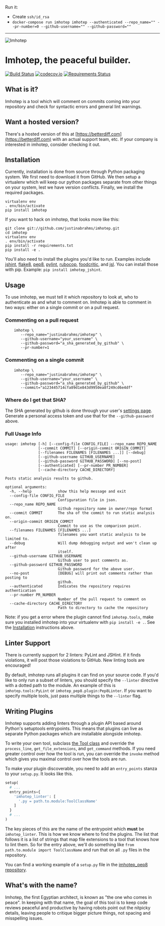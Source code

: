 Run it:
- Create `ssh/id_rsa`
- `docker-compose run imhotep imhotep --authenticated --repo_name="" --pr-number=0 --github-username="" --github-password=""`

-----

![Imhotep](https://raw.github.com/justinabrahms/imhotep/master/imhotep.png)
# Imhotep, the peaceful builder.

[![Build Status](https://travis-ci.org/justinabrahms/imhotep.png?branch=master)](https://travis-ci.org/justinabrahms/imhotep)
[![codecov.io](http://codecov.io/github/justinabrahms/imhotep/coverage.svg?branch=master)](http://codecov.io/github/justinabrahms/imhotep?branch=master)
[![Requirements Status](https://requires.io/github/justinabrahms/imhotep/requirements.png?branch=master)](https://requires.io/github/justinabrahms/imhotep/requirements/?branch=master)

## What is it?
Imhotep is a tool which will comment on commits coming into your
repository and check for syntactic errors and general lint
warnings.

## Want a hosted version?

There's a hosted version of this at
[https://betterdiff.com](https://betterdiff.com) with an actual support
team, etc. If your company is interested in imhotep, consider checking
it out.

## Installation

Currently, installation is done from source through Python packaging
system. We first need to download it from GitHub. We then setup a
virtualenv which will keep our python packages separate from other
things on your system, lest we have version conflicts. Finally, we
install the required packages.

```
virtualenv env
. env/bin/activate
pip install imhotep
```

If you want to hack on imhotep, that looks more like this:

```
git clone git://github.com/justinabrahms/imhotep.git
cd imhotep
virtualenv env
. env/bin/activate
pip install -r requirements.txt
pip install -e .
```

You'll also need to install the plugins you'd like to run. Examples
include [jshint](https://github.com/justinabrahms/imhotep_jshint),
[flake8](https://github.com/glogiotatidis/imhotep_flake8),
[pep8](https://github.com/justinabrahms/imhotep_pep8), 
[pylint](https://github.com/justinabrahms/imhotep_pylint),
[rubocop](https://github.com/scottjab/imhotep_rubocop),
[foodcritic](https://github.com/scottjab/imhotep_foodcritic),
and [jsl](https://github.com/mghayes/imhotep_jsl). You can
install those with pip. Example: `pip install imhotep_jshint`.

## Usage

To use imhotep, we must tell it which repository to look at, who to
authenticate as and what to comment on. Imhotep is able to comment in
two ways: either on a single commit or on a pull request.


### Commenting on a pull request
```
    imhotep \
       --repo_name="justinabrahms/imhotep" \
       --github-username="your_username" \
       --github-password="a_sha_generated_by_github" \
       --pr-number=1
```

### Commenting on a single commit
```
    imhotep \
       --repo_name="justinabrahms/imhotep" \
       --github-username="your_username" \
       --github-password="a_sha_generated_by_github" \
       --commit="a123445714cfa89d1e843d9950ea8f249cd6e4df"
```

### Where do I get that SHA?

The SHA generated by github is done through your user's [settings
page](https://github.com/settings/applications). Generate a personal
access token and use that for the `--github-password` above.

### Full Usage Info
```
usage: imhotep [-h] [--config-file CONFIG_FILE] --repo_name REPO_NAME
               [--commit COMMIT] [--origin-commit ORIGIN_COMMIT]
               [--filenames FILENAMES [FILENAMES ...]] [--debug]
               [--github-username GITHUB_USERNAME]
               [--github-password GITHUB_PASSWORD] [--no-post]
               [--authenticated] [--pr-number PR_NUMBER]
               [--cache-directory CACHE_DIRECTORY]

Posts static analysis results to github.

optional arguments:
  -h, --help            show this help message and exit
  --config-file CONFIG_FILE
                        Configuration file in json.
  --repo_name REPO_NAME
                        Github repository name in owner/repo format
  --commit COMMIT       The sha of the commit to run static analysis on.
  --origin-commit ORIGIN_COMMIT
                        Commit to use as the comparison point.
  --filenames FILENAMES [FILENAMES ...]
                        filenames you want static analysis to be limited to.
  --debug               Will dump debugging output and won't clean up after
                        itself.
  --github-username GITHUB_USERNAME
                        Github user to post comments as.
  --github-password GITHUB_PASSWORD
                        Github password for the above user.
  --no-post             [DEBUG] will print out comments rather than posting to
                        github.
  --authenticated       Indicates the repository requires authentication
  --pr-number PR_NUMBER
                        Number of the pull request to comment on
  --cache-directory CACHE_DIRECTORY
                        Path to directory to cache the repository
```

Note: if you get a error where the plugin cannot find `imhotep.tools`, make
sure you installed imhotep into your virtualenv with `pip install -e .`. See
the [Installation](#installation) instructions above.

## Linter Support

There is currently support for 2 linters: PyLint and JSHint. If it
finds violations, it will post those violations to GitHub. New linting
tools are encouraged!

By default, imhotep runs all plugins it can find on your source
code. If you'd like to only run a subset of linters, you should
specify the `--linter` directive with a dotted path to the module. An
example of this is `imhotep.tools:PyLint` or
`imhotep_pep8.plugin:Pep8Linter`. If you want to specify multiple
tools, just pass multiple things to the `--linter` flag.

## Writing Plugins

Imhotep supports adding linters through a plugin API based around
Python's setuptools entrypoints. This means that plugins can live as
separate Python packages which are installable alongside imhotep.

To write your own tool, subclass [the Tool
class](https://github.com/justinabrahms/imhotep/blob/master/imhotep/tools.py)
and override the `process_line`, `get_file_extensions`, and
`get_command` methods. If you need greater control over how the tool
is run, you can override the `invoke` method which gives you maximal
control over how the tools are run.

To make your plugin discoverable, you need to add an `entry_points`
stanza to your `setup.py`. It looks like this.

```python
setup(
  # ...
  entry_points={
    'imhotep_linter': [
      '.py = path.to.module:ToolClassName'
    ]
  }
  # ...
)
```

The key pieces of this are the name of the entrypoint which **must**
be `imhotep_linter`. This is how we know where to find the
plugins. The list that follows it is a list of strings that map file
extensions to a tool that knows how to lint them. So for the entry
above, we'll do something like `from path.to.module import
ToolClassName` and run that on all `.py` files in the repository.

You can find a working example of a `setup.py` file in the
[imhotep_pep8
repository](https://github.com/justinabrahms/imhotep_pep8/blob/master/setup.py).

## What's with the name?

Imhotep, the first Egyptian architect, is known as "the one who comes
in peace". In keeping with that name, the goal of this tool is to keep
code reviews peaceful and productive by having robots point out the
nitpicky details, leaving people to critique bigger picture things,
not spacing and misspelling issues.
